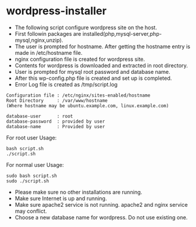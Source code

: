# wordpress-installer

* The following script configure wordpress site on the host.
* First followin packages are installed(php,mysql-server,php-mysql,nginx,unzip).
* The user is prompted for hostname. After getting the hostname entry is made in /etc/hostname file.
* nginx configuration file is created for wordpress site.
* Contents for wordpress is downloaded and extracted in root directory.
* User is prompted for mysql root password and database name.
* After this wp-config.php file is created and set up is completed.
* Error Log file is created as /tmp/script.log
```
Configuration file : /etc/nginx/sites-enabled/hostname 
Root Directory     : /var/www/hostname
(Where hostname may be ubuntu.example.com, linux.example.com) 

database-user      : root
database-password  : provided by user
database-name      : Provided by user
```
For root user
Usage:
```
bash script.sh
./script.sh
```
For normal user
Usage: 
```
sudo bash script.sh
sudo ./script.sh
```
* Please make sure no other installations are running.
* Make sure Internet is up and running.
* Make sure apache2 service is not running. apache2 and nginx service may conflict.
* Choose a new database name for wordpress. Do not use existing one.
